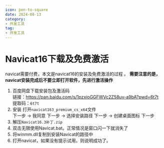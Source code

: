 ```yaml
---
icon: pen-to-square
date: 2024-08-13
category:
- 开发工具
tag:
- 开发工具
---
```

# Navicat16下载及免费激活
navicat需要付费，本文是navicat16的安装及免费激活的过程 。
**需要注意的是，navicat安装完成后不要立即打开软件，先进行激活操作**
1. 百度网盘下载安装包及激活码<br>
   链接：[https://pan.baidu.com/s/1pzxioGGFWVc2Z58uv-a9bA?pwd=6t7t ](https://pan.baidu.com/s/1pzxioGGFWVc2Z58uv-a9bA?pwd=6t7t)<br>
   提取码：`6t7t`
2. 安装
   打开`navicat163_premium_cs_x64`文件<br>
   下一步 -> 我同意  下一步 -> 选择安装路径 下一步 -> 创建桌面图标 下一步<br>
3. 解压`Navicat16.3补丁.zip`
4. 双击无限使用Navicat.bat。正常情况是窗口闪一下就消失了
5. 将winmm.dll复制到安装Navicat的路径中
6. 打开navicat，如果没有提示试用，则说明成功了。
